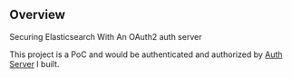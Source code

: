 ## Overview

Securing Elasticsearch With An OAuth2 auth server

This project is a PoC and would be authenticated and authorized by [Auth Server](http://malike.github.io/Spring-Security-OAuth2/) I built.

<br>
